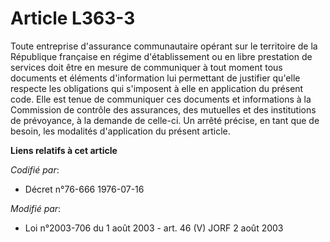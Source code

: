 # Article L363-3

Toute entreprise d'assurance communautaire opérant sur le territoire de la République française en régime d'établissement ou
en libre prestation de services doit être en mesure de communiquer à tout moment tous documents et éléments d'information lui
permettant de justifier qu'elle respecte les obligations qui s'imposent à elle en application du présent code. Elle est tenue
de communiquer ces documents et informations à la Commission de contrôle des assurances, des mutuelles et des institutions de
prévoyance, à la demande de celle-ci. Un arrêté précise, en tant que de besoin, les modalités d'application du présent
article.

**Liens relatifs à cet article**

_Codifié par_:

  - Décret n°76-666 1976-07-16

_Modifié par_:

  - Loi n°2003-706 du 1 août 2003 - art. 46 (V) JORF 2 août 2003
